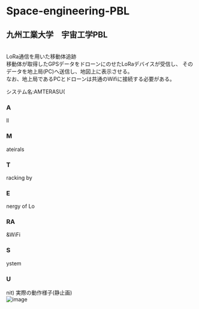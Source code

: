 # Space-engineering-PBL
<h2>九州工業大学　宇宙工学PBL</h2><br>
LoRa通信を用いた移動体追跡<br>
移動体が取得したGPSデータをドローンにのせたLoRaデバイスが受信し、
そのデータを地上局(PC)へ送信し、地図上に表示させる。<br>
なお、地上局であるPCとドローンは共通のWifiに接続する必要がある。<br>

システム名:AMTERASU(<h3>A</h3>ll <h3>M</h3>ateirals <h3>T</h3>racking by <h3>E</h3>nergy of Lo<h3>RA</h3>&WiFi <h3>S</h3>ystem <h3>U</h3>nit)
実際の動作様子(静止画)<br>
![image](https://github.com/gsit2103/Space-engineering-PBL/assets/96325395/d160fb9a-ea30-4855-aeca-e6d78d1a5fbe)
